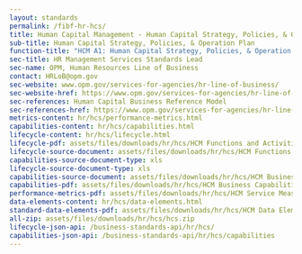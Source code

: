```yaml
---
layout: standards
permalink: /fibf-hr-hcs/
title: Human Capital Management - Human Capital Strategy, Policies, & Operation Plan
sub-title: Human Capital Strategy, Policies, & Operation Plan
function-title: "HCM A1: Human Capital Strategy, Policies, & Operation Plan"
sec-title: HR Management Services Standards Lead
sec-name: OPM, Human Resources Line of Business
contact: HRLoB@opm.gov
sec-website: www.opm.gov/services-for-agencies/hr-line-of-business/
sec-website-href: https://www.opm.gov/services-for-agencies/hr-line-of-business/
sec-references: Human Capital Business Reference Model
sec-references-href: https://www.opm.gov/services-for-agencies/hr-line-of-business/hc-business-reference-model/
metrics-content: hr/hcs/performance-metrics.html
capabilities-content: hr/hcs/capabilities.html
lifecycle-content: hr/hcs/lifecycle.html
lifecycle-pdf: assets/files/downloads/hr/hcs/HCM Functions and Activities_A1 (Agency Human Capital Strategy, Policies, and Operation Plan).xlsx
lifecycle-source-document: assets/files/downloads/hr/hcs/HCM Functions and Activities_A1 (Agency Human Capital Strategy, Policies, and Operation Plan).xlsx
capabilities-source-document-type: xls
lifecycle-source-document-type: xls
capabilities-source-document: assets/files/downloads/hr/hcs/HCM Business Capabilities_A1 (Agency Human Capital Strategy, Policies, and Operation Plan).xlsx
capabilities-pdf: assets/files/downloads/hr/hcs/HCM Business Capabilities_A1 (Agency Human Capital Strategy, Policies, and Operation Plan).xlsx
performance-metrics-pdf: assets/files/downloads/hr/hcs/HCM Service Measures_A1 (Agency Human Capital Strategy, Policies, and Operation Plan).xlsx
data-elements-content: hr/hcs/data-elements.html
standard-data-elements-pdf: assets/files/downloads/hr/hcs/HCM Data Elements_A1 (Agency Human Capital Strategy, Policies, and Operation Plan).xlsx
all-zip: assets/files/downloads/hr/hcs/hcs.zip
lifecycle-json-api: /business-standards-api/hr/hcs/
capabilities-json-api: /business-standards-api/hr/hcs/capabilities
---
```

